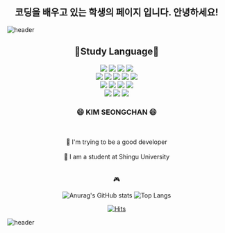 ## <div align=center> 코딩을 배우고 있는 학생의 페이지 입니다. 안녕하세요! </div>

![header](https://capsule-render.vercel.app/api?type=waving&color=auto&height=300&section=header&text=Hello%20My%20Page&fontSize=90&animation=fadeIn&fontAlignY=38&des&descAlignY=51&descAlign=62)


## <div align=center> 📖Study Language📖 </div>
<div align=center>
<img src="https://img.shields.io/badge/JAVA-007396?style=for-the-badge&logo=JAVA&logoColor=white">
<img src="https://img.shields.io/badge/Eclipse-2C2255?style=for-the-badge&logo=Eclipse%20IDE&logoColor=white">
<img src="https://img.shields.io/badge/github-181717?style=for-the-badge&logo=github&logoColor=white">
<img src="https://img.shields.io/badge/Oracle-F80000?style=for-the-badge&logo=Oracle&logoColor=white"> <br>
<img src="https://img.shields.io/badge/MySQL-4479A1?style=for-the-badge&logo=MySQL&logoColor=white">
<img src="https://img.shields.io/badge/GoogleColab-F9AB00?style=for-the-badge&logo=GoogleColab&logoColor=white"> 
<img src="https://img.shields.io/badge/TensorFlow-FF6F00?style=for-the-badge&logo=TensorFlow&logoColor=white"> 
<img src="https://img.shields.io/badge/PyCharm -000000?style=for-the-badge&logo=PyCharm&logoColor=white"> 
<img src="https://img.shields.io/badge/VisualStudio-5C2D91?style=for-the-badge&logo=VisualStudio&logoColor=white"> <br>
<img src="https://img.shields.io/badge/Python-3776AB?style=for-the-badge&logo=Python&logoColor=white">
<img src="https://img.shields.io/badge/JavaScript-FFFF00?style=for-the-badge&logo=JavaScript&logoColor=white"/>
<img src="https://img.shields.io/badge/MySQL-4479A1?style=for-the-badge&logo=MySQL&logoColor=white"> 
<img src="https://img.shields.io/badge/Android-3DDC84?style=for-the-badge&logo=Android&logoColor=white"> <br>
<img src="https://img.shields.io/badge/HTML5-E34F26?style=for-the-badge&logo=HTML5&logoColor=white">
<img src="https://img.shields.io/badge/CSS3-1572B6?style=for-the-badge&logo=CSS3&logoColor=white"> 
<img src="https://img.shields.io/badge/C++-00599C?style=for-the-badge&logo=C++&logoColor=white"> 
</div>

###  <div align=center>  😄 KIM SEONGCHAN 😄 </div>
<br>
<br>
<div align=center>
📖 I'm trying to be a good developer    <br> <br> 
🏫 I am a student at Shingu University  <br> <br> <br>
🎮 

</div>
<div align=center>	
  
![Anurag's GitHub stats](https://github-readme-stats.vercel.app/api?username=kimseongchan1224&show_icons=true&theme=vue)
![Top Langs](https://github-readme-stats.vercel.app/api/top-langs/?username=kimseongchan1224&layout=compact)

[![Hits](https://hits.seeyoufarm.com/api/count/incr/badge.svg?url=https%3A%2F%2Fgithub.com%2Fleetaehee1&count_bg=%2329BEE4&title_bg=%23555555&icon=&icon_color=%23E7E7E7&title=hits&edge_flat=false)](https://hits.seeyoufarm.com)  

</div>


![header](https://capsule-render.vercel.app/api?type=waving&color=gradient&height=120&animation=fadeIn&section=footer&text=🚗🚘🚛&fontAlign=70)
